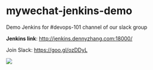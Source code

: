 # mywechat-jenkins-demo
Demo Jenkins for #devops-101 channel of our slack group

**Jenkins link**: http://jenkins.dennyzhang.com:18000/

Join Slack: https://goo.gl/ozDDyL

![](https://cdn.dennyzhang.com/images/github_screenshot/demo_jenkins.png)
